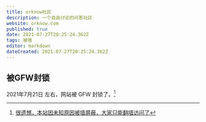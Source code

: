 ```yaml
---
title: orknow社区
description: 一个自由讨论的问答社区
website: orknow.com
published: true
date: 2021-07-27T20:25:24.362Z
tags: 被墙
editor: markdown
dateCreated: 2021-07-27T20:25:24.362Z
---
```


## 被GFW封锁

2021年7月21日 左右，网站被 GFW 封锁了。[^8nURX]

[^8nURX]: [很遗憾，本站因未知原因被墙屏蔽，大家只能翻墙访问了](https://archive.is/8nURX "https://orknow.com/article/93")
